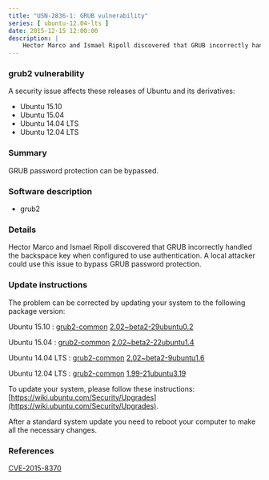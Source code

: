 ```yaml
---
title: "USN-2836-1: GRUB vulnerability"
series: [ ubuntu-12.04-lts ]
date: 2015-12-15 12:00:00
description: |
    Hector Marco and Ismael Ripoll discovered that GRUB incorrectly handled the backspace key when configured to use authentication. A local attacker could use this issue to bypass GRUB password protection. 
--- 
```

 
### grub2 vulnerability

A security issue affects these releases of Ubuntu and its derivatives:

* Ubuntu 15.10
* Ubuntu 15.04
* Ubuntu 14.04 LTS
* Ubuntu 12.04 LTS

### Summary

GRUB password protection can be bypassed. 

### Software description

* grub2 

### Details

Hector Marco and Ismael Ripoll discovered that GRUB incorrectly handled the backspace key when configured to use authentication. A local attacker could use this issue to bypass GRUB password protection. 

### Update instructions

The problem can be corrected by updating your system to the following package version:

Ubuntu 15.10
 : [grub2-common](https://launchpad.net/ubuntu/+source/grub2) <span> [2.02~beta2-29ubuntu0.2](https://launchpad.net/ubuntu/+source/grub2/2.02~beta2-29ubuntu0.2) </span> 

Ubuntu 15.04
 : [grub2-common](https://launchpad.net/ubuntu/+source/grub2) <span> [2.02~beta2-22ubuntu1.4](https://launchpad.net/ubuntu/+source/grub2/2.02~beta2-22ubuntu1.4) </span> 

Ubuntu 14.04 LTS
 : [grub2-common](https://launchpad.net/ubuntu/+source/grub2) <span> [2.02~beta2-9ubuntu1.6](https://launchpad.net/ubuntu/+source/grub2/2.02~beta2-9ubuntu1.6) </span> 

Ubuntu 12.04 LTS
 : [grub2-common](https://launchpad.net/ubuntu/+source/grub2) <span> [1.99-21ubuntu3.19](https://launchpad.net/ubuntu/+source/grub2/1.99-21ubuntu3.19) </span> 

To update your system, please follow these instructions: [https://wiki.ubuntu.com/Security/Upgrades](https://wiki.ubuntu.com/Security/Upgrades).

After a standard system update you need to reboot your computer to make all the necessary changes. 

### References

 [CVE-2015-8370](http://people.ubuntu.com/~ubuntu-security/cve/CVE-2015-8370)
 
